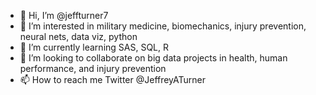 - 👋 Hi, I’m @jeffturner7
- 👀 I’m interested in military medicine, biomechanics, injury prevention, neural nets, data viz, python
- 🌱 I’m currently learning SAS, SQL, R
- 💞️ I’m looking to collaborate on big data projects in health, human performance, and injury prevention
- 📫 How to reach me Twitter @JeffreyATurner

<!---
jeffturner7/jeffturner7 is a ✨ special ✨ repository because its `README.md` (this file) appears on your GitHub profile.
You can click the Preview link to take a look at your changes.
--->

